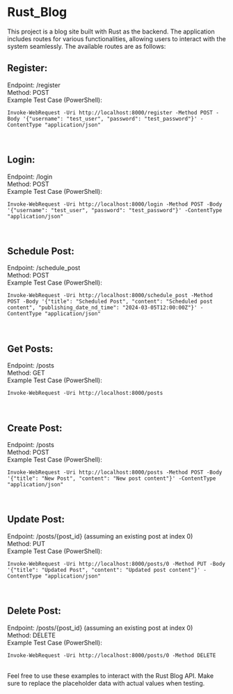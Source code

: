 # Rust_Blog
This project is a blog site built with Rust as the backend. The application includes routes for various functionalities, allowing users to interact with the system seamlessly. The available routes are as follows:

## Register:<br />

Endpoint: /register<br />
Method: POST<br />
Example Test Case (PowerShell):<br />
```
Invoke-WebRequest -Uri http://localhost:8000/register -Method POST -Body '{"username": "test_user", "password": "test_password"}' -ContentType "application/json"
```
<br />

## Login:<br />
Endpoint: /login<br />
Method: POST<br />
Example Test Case (PowerShell):<br />
```
Invoke-WebRequest -Uri http://localhost:8000/login -Method POST -Body '{"username": "test_user", "password": "test_password"}' -ContentType "application/json"
```
<br />

## Schedule Post:<br />
Endpoint: /schedule_post<br />
Method: POST<br />
Example Test Case (PowerShell):<br />
```
Invoke-WebRequest -Uri http://localhost:8000/schedule_post -Method POST -Body '{"title": "Scheduled Post", "content": "Scheduled post content", "publishing_date_nd_time": "2024-03-05T12:00:00Z"}' -ContentType "application/json"
```
<br />

## Get Posts:<br />

Endpoint: /posts<br />
Method: GET<br />
Example Test Case (PowerShell):<br />
```
Invoke-WebRequest -Uri http://localhost:8000/posts
```
<br />

## Create Post:<br />

Endpoint: /posts<br />
Method: POST<br />
Example Test Case (PowerShell):<br />
```
Invoke-WebRequest -Uri http://localhost:8000/posts -Method POST -Body '{"title": "New Post", "content": "New post content"}' -ContentType "application/json"
```
<br />

## Update Post:<br />

Endpoint: /posts/{post_id} (assuming an existing post at index 0)<br />
Method: PUT<br />
Example Test Case (PowerShell):<br />
```
Invoke-WebRequest -Uri http://localhost:8000/posts/0 -Method PUT -Body '{"title": "Updated Post", "content": "Updated post content"}' -ContentType "application/json"
```
<br />

## Delete Post:<br />

Endpoint: /posts/{post_id} (assuming an existing post at index 0)<br />
Method: DELETE<br />
Example Test Case (PowerShell):<br />
```
Invoke-WebRequest -Uri http://localhost:8000/posts/0 -Method DELETE
```
<br />
Feel free to use these examples to interact with the Rust Blog API. Make sure to replace the placeholder data with actual values when testing.<br />
